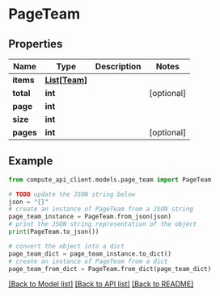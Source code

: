 # PageTeam


## Properties

Name | Type | Description | Notes
------------ | ------------- | ------------- | -------------
**items** | [**List[Team]**](Team.md) |  | 
**total** | **int** |  | [optional] 
**page** | **int** |  | 
**size** | **int** |  | 
**pages** | **int** |  | [optional] 

## Example

```python
from compute_api_client.models.page_team import PageTeam

# TODO update the JSON string below
json = "{}"
# create an instance of PageTeam from a JSON string
page_team_instance = PageTeam.from_json(json)
# print the JSON string representation of the object
print(PageTeam.to_json())

# convert the object into a dict
page_team_dict = page_team_instance.to_dict()
# create an instance of PageTeam from a dict
page_team_from_dict = PageTeam.from_dict(page_team_dict)
```
[[Back to Model list]](../README.md#documentation-for-models) [[Back to API list]](../README.md#documentation-for-api-endpoints) [[Back to README]](../README.md)


